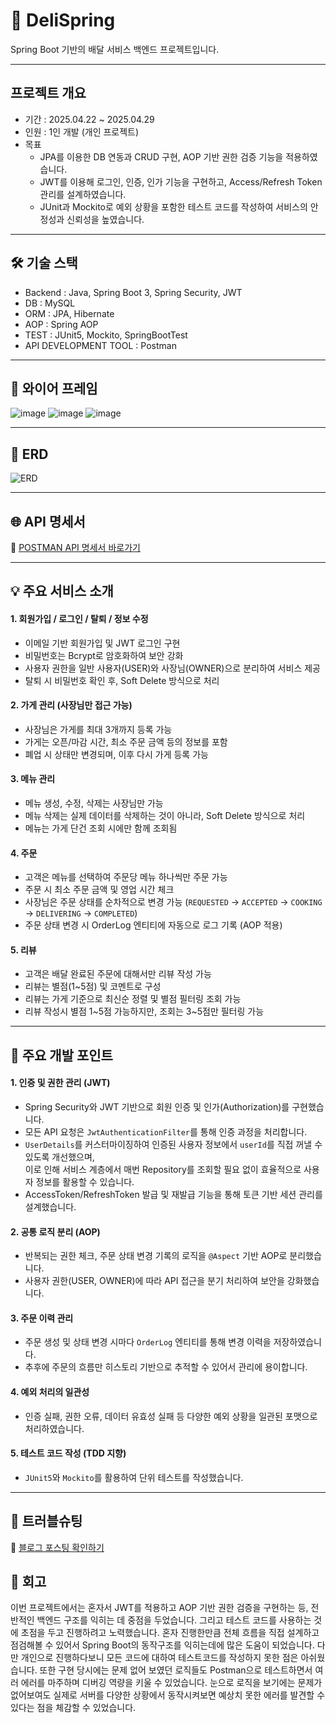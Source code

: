 # 🛵 DeliSpring
Spring Boot 기반의 배달 서비스 백엔드 프로젝트입니다.

----

## 프로젝트 개요
- 기간 : 2025.04.22 ~ 2025.04.29
- 인원 : 1인 개발 (개인 프로젝트)
- 목표
  - JPA를 이용한 DB 연동과 CRUD 구현, AOP 기반 권한 검증 기능을 적용하였습니다.
  - JWT를 이용해 로그인, 인증, 인가 기능을 구현하고, Access/Refresh Token 관리를 설계하였습니다.
  - JUnit과 Mockito로 예외 상황을 포함한 테스트 코드를 작성하여 서비스의 안정성과 신뢰성을 높였습니다.


----

## 🛠 기술 스택
- Backend : Java, Spring Boot 3, Spring Security, JWT
- DB : MySQL
- ORM : JPA, Hibernate
- AOP : Spring AOP
- TEST : JUnit5, Mockito, SpringBootTest
- API DEVELOPMENT TOOL : Postman


---

## 🎨 와이어 프레임
![image](https://github.com/user-attachments/assets/c2d33bb2-a6f0-45a0-af49-ccc85aa49627)
![image](https://github.com/user-attachments/assets/67b90e73-6274-47df-a078-10a355cdf9d2)
![image](https://github.com/user-attachments/assets/d5a1f25a-cdd3-4e32-a69f-2a2ff1c38e45)

---

## 🧩 ERD
![ERD](https://github.com/user-attachments/assets/62b0166e-09be-4a1e-90bc-3a2368bb88f2)

---

## 🌐 API 명세서
 📮 [POSTMAN API 명세서 바로가기](https://documenter.getpostman.com/view/43269199/2sB2j3BXX3)

---

## 💡 주요 서비스 소개
#### 1. 회원가입 / 로그인 / 탈퇴 / 정보 수정
- 이메일 기반 회원가입 및 JWT 로그인 구현
- 비밀번호는 Bcrypt로 암호화하여 보안 강화
- 사용자 권한을 일반 사용자(USER)와 사장님(OWNER)으로 분리하여 서비스 제공
- 탈퇴 시 비밀번호 확인 후, Soft Delete 방식으로 처리

#### 2. 가게 관리 (사장님만 접근 가능)
- 사장님은 가게를 최대 3개까지 등록 가능
- 가게는 오픈/마감 시간, 최소 주문 금액 등의 정보를 포함
- 폐업 시 상태만 변경되며, 이후 다시 가게 등록 가능

#### 3. 메뉴 관리
- 메뉴 생성, 수정, 삭제는 사장님만 가능
- 메뉴 삭제는 실제 데이터를 삭제하는 것이 아니라, Soft Delete 방식으로 처리
- 메뉴는 가게 단건 조회 시에만 함께 조회됨

#### 4. 주문
- 고객은 메뉴를 선택하여 주문당 메뉴 하나씩만 주문 가능
- 주문 시 최소 주문 금액 및 영업 시간 체크
- 사장님은 주문 상태를 순차적으로 변경 가능 (`REQUESTED` → `ACCEPTED` → `COOKING` → `DELIVERING` → `COMPLETED`)
- 주문 상태 변경 시 OrderLog 엔티티에 자동으로 로그 기록 (AOP 적용)

#### 5. 리뷰
- 고객은 배달 완료된 주문에 대해서만 리뷰 작성 가능
- 리뷰는 별점(1~5점) 및 코멘트로 구성
- 리뷰는 가게 기준으로 최신순 정렬 및 별점 필터링 조회 가능
- 리뷰 작성시 별점 1~5점 가능하지만, 조회는 3~5점만 필터링 가능

---

## 💫 주요 개발 포인트

#### 1. 인증 및 권한 관리 (JWT)
- Spring Security와 JWT 기반으로 회원 인증 및 인가(Authorization)를 구현했습니다.
- 모든 API 요청은 `JwtAuthenticationFilter`를 통해 인증 과정을 처리합니다.
- `UserDetails`를 커스터마이징하여 인증된 사용자 정보에서 `userId`를 직접 꺼낼 수 있도록 개선했으며,  
  이로 인해 서비스 계층에서 매번 Repository를 조회할 필요 없이 효율적으로 사용자 정보를 활용할 수 있습니다.
- AccessToken/RefreshToken 발급 및 재발급 기능을 통해 토큰 기반 세션 관리를 설계했습니다.

#### 2. 공통 로직 분리 (AOP)
- 반복되는 권한 체크, 주문 상태 변경 기록의 로직을 `@Aspect` 기반 AOP로 분리했습니다.
- 사용자 권한(USER, OWNER)에 따라 API 접근을 분기 처리하여 보안을 강화했습니다.

#### 3. 주문 이력 관리
- 주문 생성 및 상태 변경 시마다 `OrderLog` 엔티티를 통해 변경 이력을 저장하였습니다.
- 추후에 주문의 흐름만 히스토리 기반으로 추적할 수 있어서 관리에 용이합니다.

#### 4. 예외 처리의 일관성
- 인증 실패, 권한 오류, 데이터 유효성 실패 등 다양한 예외 상황을 일관된 포맷으로 처리하였습니다.

#### 5. 테스트 코드 작성 (TDD 지향)
- `JUnit5`와 `Mockito`를 활용하여 단위 테스트를 작성했습니다.

---

## 🚀 트러블슈팅
🧾 [블로그 포스팅 확인하기](https://codinghanni.tistory.com/69)

## 🔖 회고
이번 프로젝트에서는 혼자서 JWT를 적용하고 AOP 기반 권한 검증을 구현하는 등, 전반적인 백엔드 구조를 익히는 데 중점을 두었습니다. 그리고 테스트 코드를 사용하는 것에 초점을 두고 진행하려고 노력했습니다. 혼자 진행한만큼 전체 흐름을 직접 설계하고 점검해볼 수 있어서 Spring Boot의 동작구조를 익히는데에 많은 도움이 되었습니다. 다만 개인으로 진행하다보니 모든 코드에 대하여 테스트코드를 작성하지 못한 점은 아쉬웠습니다. 또한 구현 당시에는 문제 없어 보였던 로직들도 Postman으로 테스트하면서 여러 에러를 마주하며 디버깅 역량을 키울 수 있었습니다. 눈으로 로직을 보기에는 문제가 없어보여도 실제로 서버를 다양한 상황에서 동작시켜보면 예상치 못한 에러를 발견할 수 있다는 점을 체감할 수 있었습니다.

